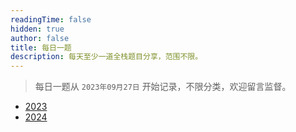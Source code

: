 ```yaml
---
readingTime: false
hidden: true
author: false
title: 每日一题
description: 每天至少一道全栈题目分享，范围不限。
---
```



> 每日一题从 `2023年09月27日` 开始记录，不限分类，欢迎留言监督。

- [2023](./2023/)
- [2024](./2024/)